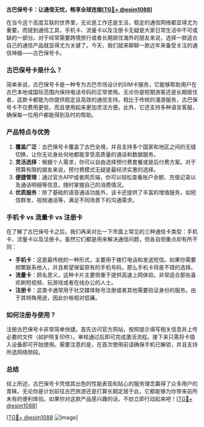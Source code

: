 **古巴保号卡：让通信无忧，畅享全球连接[[TG💪+ @esim1088](https://t.me/s/esim1088)]**

在当今这个高度互联的世界里，无论是工作还是生活，稳定的通信网络都显得尤为重要。而提到通信工具，手机卡、流量卡以及注册卡无疑是大家日常生活中不可或缺的一部分。对于经常需要跨境旅行或者长期居住海外的朋友来说，选择一款适合自己的通信产品就显得尤为关键了。今天，我们就来聊聊一款近年来备受关注的通信神器——古巴保号卡。

### 古巴保号卡是什么？

简单来说，古巴保号卡是一种专为古巴市场设计的SIM卡服务，它能够帮助用户在古巴本地或国际范围内保持电话号码的正常使用。无论你是短期游客还是长期居住者，这款卡都能为你提供稳定且高效的通信支持。相比于传统的漫游服务，古巴保号卡不仅费用更低，而且使用起来更加灵活方便。此外，它还支持多种语言客服，确保每一位用户都能得到及时的帮助。

### 产品特点与优势

1. **覆盖广泛**：古巴保号卡覆盖了古巴全境，并且支持多个国家和地区之间的无缝切换，让你无论身处何地都能享受高质量的通话和数据服务。
2. **灵活选择**：根据个人需求，你可以自由选择预付费套餐或是后付费方案。对于预算有限的朋友来说，预付费模式无疑是最经济实惠的选择。
3. **便捷管理**：通过官方APP或者网页端，你可以轻松查看账户余额、充值记录以及通话明细等信息，随时掌握自己的消费情况。
4. **优质服务**：除了基础的语音通话功能外，该卡还提供了丰富的增值服务，如短信群发、视频通话等，满足不同场景下的沟通需求。

### 手机卡 vs 流量卡 vs 注册卡

在了解了古巴保号卡之后，我们再来对比一下市面上常见的三种通信卡类型：手机卡、流量卡以及注册卡。虽然它们都是用来解决通信问题，但各自侧重点却有所不同：

- **手机卡**：这是最传统的一种形式，主要用于拨打电话和发送短信。如果你需要频繁联系他人，并且希望保留原有的手机号码，那么手机卡将是不错的选择。
- **流量卡**：顾名思义，这种卡片主要侧重于提供高速上网体验。非常适合那些喜欢刷短视频、玩游戏或者在线办公的人士。
- **注册卡**：这类卡通常用于社交媒体账号注册或者其他需要验证身份的服务。由于其特殊用途，因此价格相对低廉。

### 如何注册与使用？

注册古巴保号卡非常简单快捷。首先访问官方网站，按照提示填写相关信息并上传必要的文件（如护照复印件）。审核通过后即可完成激活流程。接下来只需将卡插入设备即可开始使用。需要注意的是，在首次使用前请确保手机已解锁，并且支持所选网络频段。

### 总结

综上所述，古巴保号卡凭借其出色的性能表现和贴心的服务理念赢得了众多用户的青睐。无论你是计划前往古巴旅游还是打算长期定居于此，它都能够为你带来前所未有的便利体验。如果你对这款产品感兴趣的话，不妨立即行动起来吧！[[TG💪+ @esim1088](https://t.me/s/esim1088)]

[[TG💪+ @esim1088](https://t.me/s/esim1088) ![Image](https://i.postimg.cc/4NQfJmqS/Snipaste-2025-05-13-00-14-12.png)]